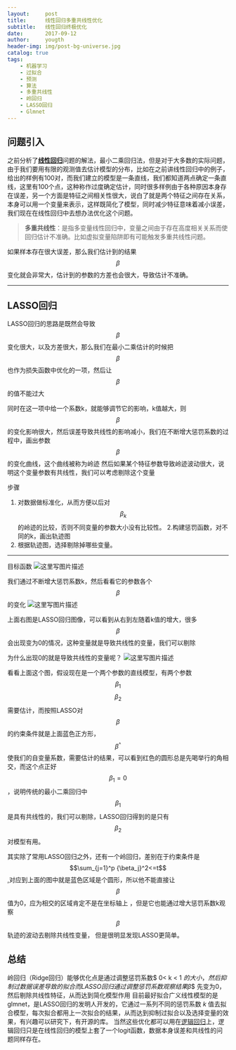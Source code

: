 ```yaml
---
layout:     post
title:      线性回归多重共线性优化
subtitle:   线性回归终极优化
date:       2017-09-12
author:     yougth
header-img: img/post-bg-universe.jpg
catalog: true
tags:
    - 机器学习
    - 过拟合
    - 预测
    - 算法
    - 多重共线性
    - 岭回归
    - LASSO回归
    - Glmnet
---
```


## 问题引入

之前分析了[**线性回归**](http://blog.csdn.net/y990041769/article/details/69567838)问题的解法，最小二乘回归法，但是对于大多数的实际问题，由于我们要用有限的观测值去估计模型的分布，比如在之前讲线性回归中的例子，给出的样例有100对，而我们建立的模型是一条直线，我们都知道两点确定一条直线，这里有100个点，这种称作过度确定估计，同时很多样例由于各种原因本身存在误差，另一个方面是特征之间相关性很大，说白了就是两个特征之间存在关系，本身可以用一个变量来表示，这样既简化了模型，同时减少特征意味着减小误差，我们现在在线性回归中去想办法优化这个问题。
> **多重共线性**：是指多变量线性回归中，变量之间由于存在高度相关关系而使回归估计不准确。比如虚拟变量陷阱即有可能触发多重共线性问题。

如果样本存在很大误差，那么我们估计到的结果$$\beta$$变化就会非常大，估计到的参数的方差也会很大，导致估计不准确。


-----------
## LASSO回归

LASSO回归的思路是既然会导致 $$\beta$$ 变化很大，以及方差很大，那么我们在最小二乘估计的时候把 $$\beta$$ 也作为损失函数中优化的一项，然后让 $$\beta$$ 的值不能过大

同时在这一项中给一个系数k，就能够调节它的影响，k值越大，则 $$\beta$$ 的变化影响很大，然后误差导致共线性的影响减小，我们在不断增大惩罚系数的过程中，画出参数 $$\beta$$ 的变化曲线，这个曲线被称为岭迹
然后如果某个特征参数导致岭迹波动很大，说明这个变量参数有共线性，我们可以考虑剔除这个变量

步骤
 1. 对数据做标准化，从而方便以后对 $$\beta_k$$ 的岭迹的比较，否则不同变量的参数大小没有比较性。
 2.构建惩罚函数，对不同的k，画出轨迹图
 3. 根据轨迹图，选择剔除掉哪些变量。 

---------

目标函数
![这里写图片描述](http://img.blog.csdn.net/20170912174313366?watermark/2/text/aHR0cDovL2Jsb2cuY3Nkbi5uZXQveTk5MDA0MTc2OQ==/font/5a6L5L2T/fontsize/400/fill/I0JBQkFCMA==/dissolve/70/gravity/SouthEast)

我们通过不断增大惩罚系数k，然后看看它的参数各个 $$\beta$$ 的变化
![这里写图片描述](http://img.blog.csdn.net/20170912174556158?watermark/2/text/aHR0cDovL2Jsb2cuY3Nkbi5uZXQveTk5MDA0MTc2OQ==/font/5a6L5L2T/fontsize/400/fill/I0JBQkFCMA==/dissolve/70/gravity/SouthEast)

上面右图是LASSO回归图像，可以看到从右到左随着k值的增大，很多 $$\beta$$ 会出现变为0的情况，这种变量就是导致共线性的变量，我们可以剔除

为什么出现0的就是导致共线性的变量呢？
![这里写图片描述](http://img.blog.csdn.net/20170912174903153?watermark/2/text/aHR0cDovL2Jsb2cuY3Nkbi5uZXQveTk5MDA0MTc2OQ==/font/5a6L5L2T/fontsize/400/fill/I0JBQkFCMA==/dissolve/70/gravity/SouthEast)

看看上面这个图，假设现在是一个两个参数的直线模型，有两个参数 $$\beta_1$$  $$\beta_2$$ 需要估计，而按照LASSO对 $$\beta$$ 的约束条件就是上面蓝色正方形， $${\beta}^{\^}$$ 使我们的自变量系数，需要估计的结果，可以看到红色的圆形总是先喝举行的角相交，而这个点正好$$\beta_1 = 0$$ ，说明传统的最小二乘回归中$$\beta_1$$  是具有共线性的，我们可以剔除，LASSO回归得到的是只有 $$\beta_2$$ 对模型有用。

其实除了常用LASSO回归之外，还有一个岭回归，差别在于约束条件是$$\sum_{j=1}^p {\beta_j}^2<=t$$,对应到上面的图中就是蓝色区域是个圆形，所以他不能直接让$$\beta$$ 值为0，应为相交的区域肯定不是在坐标轴上 ，但是它也能通过增大惩罚系数k观察$$\beta$$ 轨迹的波动去剔除共线性变量， 但是很明显发现LASSO更简单。

## 总结
岭回归（Ridge回归）能够优化点是通过调整惩罚系数$ 0< k < 1 $的大小，然后抑制过数据误差导致的拟合
而LASSO回归通过调整惩罚系数观察结果$$\beta$$ 先变为0，然后剔除共线性特征，从而达到简化模型作用
目前最好拟合广义线性模型的是glmnet，是LASSO回归的发明人开发的，它通过一系列不同的惩罚系数 $k$ 值去拟合模型，每次拟合都用上一次拟合的结果，从而达到抑制过拟合以及选择变量的效果，有兴趣可以研究下，有开源的库。
当然这些优化都可以用在[逻辑回归](http://blog.csdn.net/y990041769/article/details/70186485)上，逻辑回归只是在线性回归的模型上套了一个logit函数，数据本身误差和共线性的问题同样存在。

